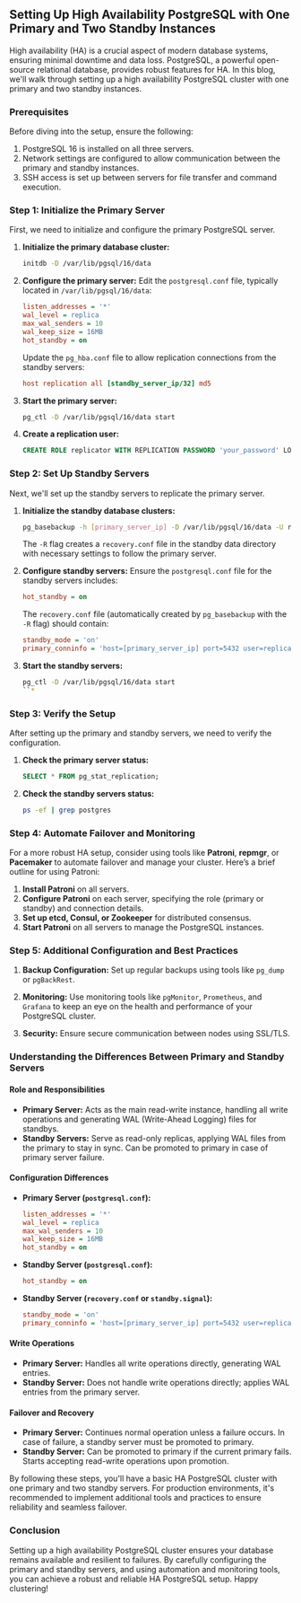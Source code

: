 ## Setting Up High Availability PostgreSQL with One Primary and Two Standby Instances

High availability (HA) is a crucial aspect of modern database systems, ensuring minimal downtime and data loss. PostgreSQL, a powerful open-source relational database, provides robust features for HA. In this blog, we'll walk through setting up a high availability PostgreSQL cluster with one primary and two standby instances.

### Prerequisites

Before diving into the setup, ensure the following:

1. PostgreSQL 16 is installed on all three servers.
2. Network settings are configured to allow communication between the primary and standby instances.
3. SSH access is set up between servers for file transfer and command execution.

### Step 1: Initialize the Primary Server

First, we need to initialize and configure the primary PostgreSQL server.

1. **Initialize the primary database cluster:**
   ```bash
   initdb -D /var/lib/pgsql/16/data
   ```

2. **Configure the primary server:**
   Edit the `postgresql.conf` file, typically located in `/var/lib/pgsql/16/data`:
   ```ini
   listen_addresses = '*'
   wal_level = replica
   max_wal_senders = 10
   wal_keep_size = 16MB
   hot_standby = on
   ```
   Update the `pg_hba.conf` file to allow replication connections from the standby servers:
   ```ini
   host replication all [standby_server_ip/32] md5
   ```

3. **Start the primary server:**
   ```bash
   pg_ctl -D /var/lib/pgsql/16/data start
   ```

4. **Create a replication user:**
   ```sql
   CREATE ROLE replicator WITH REPLICATION PASSWORD 'your_password' LOGIN;
   ```

### Step 2: Set Up Standby Servers

Next, we'll set up the standby servers to replicate the primary server.

1. **Initialize the standby database clusters:**
   ```bash
   pg_basebackup -h [primary_server_ip] -D /var/lib/pgsql/16/data -U replicator -P -R
   ```
   The `-R` flag creates a `recovery.conf` file in the standby data directory with necessary settings to follow the primary server.

2. **Configure standby servers:**
   Ensure the `postgresql.conf` file for the standby servers includes:
   ```ini
   hot_standby = on
   ```
   The `recovery.conf` file (automatically created by `pg_basebackup` with the `-R` flag) should contain:
   ```ini
   standby_mode = 'on'
   primary_conninfo = 'host=[primary_server_ip] port=5432 user=replicator password=your_password'
   ```

3. **Start the standby servers:**
   ```bash
   pg_ctl -D /var/lib/pgsql/16/data start
   ``*

### Step 3: Verify the Setup

After setting up the primary and standby servers, we need to verify the configuration.

1. **Check the primary server status:**
   ```sql
   SELECT * FROM pg_stat_replication;
   ```

2. **Check the standby servers status:**
   ```bash
   ps -ef | grep postgres
   ```

### Step 4: Automate Failover and Monitoring

For a more robust HA setup, consider using tools like **Patroni**, **repmgr**, or **Pacemaker** to automate failover and manage your cluster. Here’s a brief outline for using Patroni:

1. **Install Patroni** on all servers.
2. **Configure Patroni** on each server, specifying the role (primary or standby) and connection details.
3. **Set up etcd, Consul, or Zookeeper** for distributed consensus.
4. **Start Patroni** on all servers to manage the PostgreSQL instances.

### Step 5: Additional Configuration and Best Practices

1. **Backup Configuration:**
   Set up regular backups using tools like `pg_dump` or `pgBackRest`.

2. **Monitoring:**
   Use monitoring tools like `pgMonitor`, `Prometheus`, and `Grafana` to keep an eye on the health and performance of your PostgreSQL cluster.

3. **Security:**
   Ensure secure communication between nodes using SSL/TLS.

### Understanding the Differences Between Primary and Standby Servers

#### Role and Responsibilities

- **Primary Server:** Acts as the main read-write instance, handling all write operations and generating WAL (Write-Ahead Logging) files for standbys.
- **Standby Servers:** Serve as read-only replicas, applying WAL files from the primary to stay in sync. Can be promoted to primary in case of primary server failure.

#### Configuration Differences

- **Primary Server (`postgresql.conf`):**
   ```ini
   listen_addresses = '*'
   wal_level = replica
   max_wal_senders = 10
   wal_keep_size = 16MB
   hot_standby = on
   ```

- **Standby Server (`postgresql.conf`):**
   ```ini
   hot_standby = on
   ```

- **Standby Server (`recovery.conf` or `standby.signal`):**
   ```ini
   standby_mode = 'on'
   primary_conninfo = 'host=[primary_server_ip] port=5432 user=replicator password=your_password'
   ```

#### Write Operations

- **Primary Server:** Handles all write operations directly, generating WAL entries.
- **Standby Server:** Does not handle write operations directly; applies WAL entries from the primary server.

#### Failover and Recovery

- **Primary Server:** Continues normal operation unless a failure occurs. In case of failure, a standby server must be promoted to primary.
- **Standby Server:** Can be promoted to primary if the current primary fails. Starts accepting read-write operations upon promotion.

By following these steps, you'll have a basic HA PostgreSQL cluster with one primary and two standby servers. For production environments, it's recommended to implement additional tools and practices to ensure reliability and seamless failover.

### Conclusion

Setting up a high availability PostgreSQL cluster ensures your database remains available and resilient to failures. By carefully configuring the primary and standby servers, and using automation and monitoring tools, you can achieve a robust and reliable HA PostgreSQL setup. Happy clustering!
